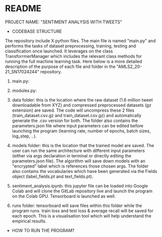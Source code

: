 # README

PROJECT NAME: "SENTIMENT ANALYSIS WITH TWEETS"

- CODEBASE STRUCTURE

The repository include X python files. The main file is named "main.py" and performs the tasks of dataset preprocessing, training, testing and classification once launched. It leverages on the class TransforrmerManager which includes the relevant class methods for running the full machine learning task. Here below is a more detailed description of the purpose of each file and folder in the "AMLS2_20-21_SN17024244" repository.

1) main.py:

2) modules.py:

3) data folder: this is the location where the raw dataset (1.6 million tweet downloadable from XYZ) and compressed preprocessed datasets (gz extension) are saved. The code will uncompress these 2 files (train_dataset.csv.gz and train_dataset.csv.gz) and automatically generate the .csv version for both. The folder also contains the parameters.json file where input parameters can be edited before launching the program (learning rate, number of epochs, batch sizes, log_step, ..).

4) models folder: this is the location that the trained model are saved. The user can run the same architecture with different input parameters (either via args declaration in terminal or directly editing the parameters.json file). The algorithm will save down models with an "encrypted" label which is references those chosen args. The folder also contains the vocabularies which have been generated via the Fields object (label_fields.pt and text_fields.pt).

5) sentiment_analysis.ipynb: this jupyter file can be loaded into Google Colab and will clone the GitLab repository live and launch the program on the Colab GPU. Tensorboard is launched as well.

6) runs folder: tensorboard will save files within this folder while the program runs. train loss and test loss & average recall will be saved for each epoch. This is a visualisation tool which will help understand the empirical results.

- HOW TO RUN THE PROGRAM?
